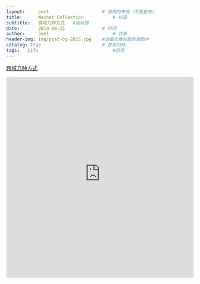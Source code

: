 ```yaml
---
layout:     post   				    # 使用的布局（不需要改）
title:      Wechat Collection			# 标题 
subtitle:   跨域几种方式   #副标题
date:       2019-06-23 				# 时间
author:     Joel 						# 作者
header-img: img/post-bg-2015.jpg 	#这篇文章标题背景图片
catalog: true 						# 是否归档
tags:	Life							#标签
---
```

<a href="https://mp.weixin.qq.com/s?__biz=MjM5NTY1MjY0MQ==&mid=2650743750&idx=3&sn=715e921e1d4df3fdd7ade593cdbd9a33&chksm=befeb68889893f9ebdd312fb34d0a6b8b00db9d683abf841f5c388bf408caa878244f3be8edc&mpshare=1&scene=1&srcid=0623BniLJcP0XYy180cSYf4J&pass_ticket=tB08wSX9ENKcHH%2BbxYTJ8vLvzOyEuZ4v%2FmSF8VnlR69XQGlEHrBPX23zOl6VwBg1#rd">跨域几种方式</a>

<embed width="100%" height="540px" name="plugin" id="plugin" src="https://raw.githubusercontent.com/JoelPub/joelpub.github.io/master/img/blog/Q.pdf" type="application/pdf" internalinstanceid="9">
